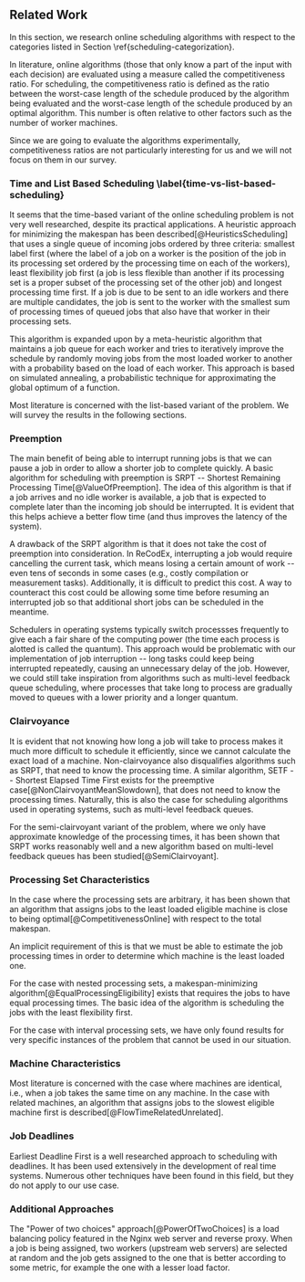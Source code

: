 ## Related Work

In this section, we research online scheduling algorithms with respect to the 
categories listed in Section \ref{scheduling-categorization}.

In literature, online algorithms (those that only know a part of the input with 
each decision) are evaluated using a measure called the competitiveness ratio. 
For scheduling, the competitiveness ratio is defined as the ratio between the 
worst-case length of the schedule produced by the algorithm being evaluated and 
the worst-case length of the schedule produced by an optimal algorithm. This 
number is often relative to other factors such as the number of worker machines.

Since we are going to evaluate the algorithms experimentally, competitiveness 
ratios are not particularly interesting for us and we will not focus on them in 
our survey.

### Time and List Based Scheduling \label{time-vs-list-based-scheduling}

It seems that the time-based variant of the online scheduling problem is not 
very well researched, despite its practical applications. A heuristic approach 
for minimizing the makespan has been described[@HeuristicsScheduling] that uses 
a single queue of incoming jobs ordered by three criteria: smallest label first 
(where the label of a job on a worker is the position of the job in its 
processing set ordered by the processing time on each of the workers), least 
flexibility job first (a job is less flexible than another if its processing set 
is a proper subset of the processing set of the other job) and longest 
processing time first. If a job is due to be sent to an idle workers and there 
are multiple candidates, the job is sent to the worker with the smallest sum of 
processing times of queued jobs that also have that worker in their processing 
sets.

This algorithm is expanded upon by a meta-heuristic algorithm that maintains a 
job queue for each worker and tries to iteratively improve the schedule by 
randomly moving jobs from the most loaded worker to another with a probability 
based on the load of each worker. This approach is based on simulated annealing, 
a probabilistic technique for approximating the global optimum of a function.

Most literature is concerned with the list-based variant of the problem. We will 
survey the results in the following sections.

### Preemption

The main benefit of being able to interrupt running jobs is that we can pause a 
job in order to allow a shorter job to complete quickly. A basic algorithm for 
scheduling with preemption is SRPT -- Shortest Remaining Processing 
Time[@ValueOfPreemption]. The idea of this algorithm is that if a job arrives 
and no idle worker is available, a job that is expected to complete later than 
the incoming job should be interrupted. It is evident that this helps achieve a 
better flow time (and thus improves the latency of the system).

A drawback of the SRPT algorithm is that it does not take the cost of preemption 
into consideration. In ReCodEx, interrupting a job would require cancelling the 
current task, which means losing a certain amount of work -- even tens of 
seconds in some cases (e.g., costly compilation or measurement tasks). 
Additionally, it is difficult to predict this cost. A way to counteract this 
cost could be allowing some time before resuming an interrupted job so that 
additional short jobs can be scheduled in the meantime.

Schedulers in operating systems typically switch processses frequently to give 
each a fair share of the computing power (the time each process is alotted is 
called the quantum). This approach would be problematic with our implementation 
of job interruption -- long tasks could keep being interrupted repeatedly, 
causing an unnecessary delay of the job. However, we could still take 
inspiration from algorithms such as multi-level feedback queue scheduling, where 
processes that take long to process are gradually moved to queues with a lower 
priority and a longer quantum.

### Clairvoyance

It is evident that not knowing how long a job will take to process makes it much 
more difficult to schedule it efficiently, since we cannot calculate the exact 
load of a machine. Non-clairvoyance also disqualifies algorithms such as SRPT, 
that need to know the processing time. A similar algorithm, SETF -- Shortest 
Elapsed Time First exists for the preemptive case[@NonClairvoyantMeanSlowdown], 
that does not need to know the processing times. Naturally, this is also the 
case for scheduling algorithms used in operating systems, such as multi-level 
feedback queues.

For the semi-clairvoyant variant of the problem, where we only have approximate 
knowledge of the processing times, it has been shown that SRPT works reasonably 
well and a new algorithm based on multi-level feedback queues has been 
studied[@SemiClairvoyant].

### Processing Set Characteristics

In the case where the processing sets are arbitrary, it has been shown that an 
algorithm that assigns jobs to the least loaded eligible machine is close to 
being optimal[@CompetitivenessOnline] with respect to the total makespan.

An implicit requirement of this is that we must be able to estimate the job
processing times in order to determine which machine is the least loaded one.

For the case with nested processing sets, a makespan-minimizing
algorithm[@EqualProcessingEligibility] exists that requires the jobs to have 
equal processing times. The basic idea of the algorithm is scheduling the jobs 
with the least flexibility first.

For the case with interval processing sets, we have only found results for very 
specific instances of the problem that cannot be used in our situation.

### Machine Characteristics

Most literature is concerned with the case where machines are identical, i.e., 
when a job takes the same time on any machine. In the case with related 
machines, an algorithm that assigns jobs to the slowest eligible machine first 
is described[@FlowTimeRelatedUnrelated].

### Job Deadlines

Earliest Deadline First is a well researched approach to scheduling with 
deadlines. It has been used extensively in the development of real time systems. 
Numerous other techniques have been found in this field, but they do not apply 
to our use case.

### Additional Approaches

The "Power of two choices" approach[@PowerOfTwoChoices] is a load balancing 
policy featured in the Nginx web server and reverse proxy. When a job is being 
assigned, two workers (upstream web servers) are selected at random and the job 
gets assigned to the one that is better according to some metric, for example 
the one with a lesser load factor.
